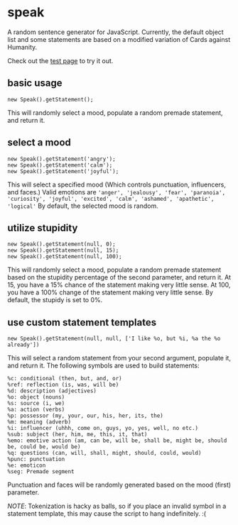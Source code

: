 speak
=====

A random sentence generator for JavaScript.  Currently, the default object list and some statements are based on a modified variation of Cards against Humanity.

Check out the [test page](http://htmlpreview.github.io/?https://github.com/CodeOtter/speak/blob/master/test.html) to try it out.

basic usage
-----------
```
new Speak().getStatement();
```
This will randomly select a mood, populate a random premade statement, and return it.

select a mood
-------------

```
new Speak().getStatement('angry');
new Speak().getStatement('calm');
new Speak().getStatement('joyful');
```
This will select a specified mood (Which controls punctuation, influencers, and faces.)  Valid emotions are ```'anger', 'jealousy', 'fear', 'paranoia', 'curiosity', 'joyful', 'excited', 'calm', 'ashamed', 'apathetic', 'logical'```  By default, the selected mood is random.

utilize stupidity
-----------------

```
new Speak().getStatement(null, 0);
new Speak().getStatement(null, 15);
new Speak().getStatement(null, 100);
```
This will randomly select a mood, populate a random premade statement based on the stupidity percentage of the second parameter, and return it.  At 15, you have a 15% chance of the statement making very little sense.  At 100, you have a 100% change of the statement making very little sense. By default, the stupidy is set to 0%.

use custom statement templates
------------------------------

```
new Speak().getStatement(null, null, ['I like %o, but %i, %a the %o already'])
```
This will select a random statement from your second argument, populate it, and return it.  The following symbols are used to build statements:

```
%c: conditional (then, but, and, or)
%ref: reflection (is, was, will be)
%d: description (adjectives)
%o: object (nouns)
%s: source (i, we)
%a: action (verbs)
%p: possessor (my, your, our, his, her, its, the)
%m: meaning (adverb)
%i: influencer (uhhh, come on, guys, yo, yes, well, no etc.)
%sub: subject (her, him, me, this, it, that)
%emo: emotive action (am, can be, will be, shall be, might be, should be, could be, would be)
%q: questions (can, will, shall, might, should, could, would)
%punc: punctuation
%e: emoticon
%seg: Premade segment
```

Punctuation and faces will be randomly generated based on the mood (first) parameter.

*NOTE*: Tokenization is hacky as balls, so if you place an invalid symbol in a statement template, this may cause the script to hang indefinitely. :(
